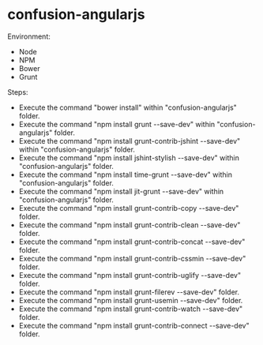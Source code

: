 # confusion-angularjs

Environment:
- Node
- NPM
- Bower
- Grunt

Steps:
- Execute the command "bower install" within "confusion-angularjs" folder.
- Execute the command "npm install grunt --save-dev" within "confusion-angularjs" folder.
- Execute the command "npm install grunt-contrib-jshint --save-dev" within "confusion-angularjs" folder.
- Execute the command "npm install jshint-stylish --save-dev" within "confusion-angularjs" folder.
- Execute the command "npm install time-grunt --save-dev" within "confusion-angularjs" folder.
- Execute the command "npm install jit-grunt --save-dev" within "confusion-angularjs" folder.
- Execute the command "npm install grunt-contrib-copy --save-dev" folder.
- Execute the command "npm install grunt-contrib-clean --save-dev" folder.
- Execute the command "npm install grunt-contrib-concat --save-dev" folder.
- Execute the command "npm install grunt-contrib-cssmin --save-dev" folder.
- Execute the command "npm install grunt-contrib-uglify --save-dev" folder.
- Execute the command "npm install grunt-filerev --save-dev" folder.
- Execute the command "npm install grunt-usemin --save-dev" folder.
- Execute the command "npm install grunt-contrib-watch --save-dev" folder.
- Execute the command "npm install grunt-contrib-connect --save-dev" folder.

